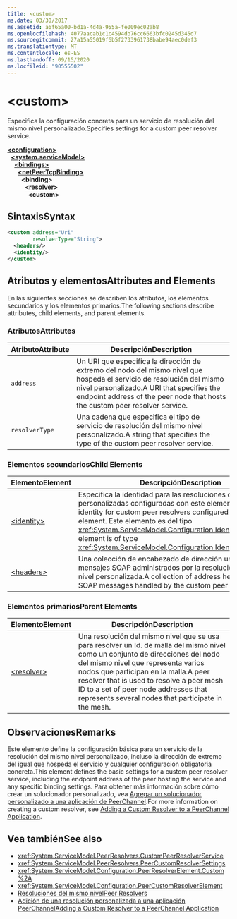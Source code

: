 ```yaml
---
title: <custom>
ms.date: 03/30/2017
ms.assetid: a6f65a00-bd1a-4d4a-955a-fe009ec02ab8
ms.openlocfilehash: 4077aacab1c1c4594db76cc6663bfc0245d345d7
ms.sourcegitcommit: 27a15a55019f6b5f2733961738babe94aec0def3
ms.translationtype: MT
ms.contentlocale: es-ES
ms.lasthandoff: 09/15/2020
ms.locfileid: "90555502"
---
```

# \<custom>
<span data-ttu-id="2a040-101">Especifica la configuración concreta para un servicio de resolución del mismo nivel personalizado.</span><span class="sxs-lookup"><span data-stu-id="2a040-101">Specifies settings for a custom peer resolver service.</span></span>  
  
[**\<configuration>**](../configuration-element.md)\
&nbsp;&nbsp;[**\<system.serviceModel>**](system-servicemodel.md)\
&nbsp;&nbsp;&nbsp;&nbsp;[**\<bindings>**](bindings.md)\
&nbsp;&nbsp;&nbsp;&nbsp;&nbsp;&nbsp;[**\<netPeerTcpBinding>**](netpeertcpbinding.md)\
&nbsp;&nbsp;&nbsp;&nbsp;&nbsp;&nbsp;&nbsp;&nbsp;**\<binding>**\
&nbsp;&nbsp;&nbsp;&nbsp;&nbsp;&nbsp;&nbsp;&nbsp;&nbsp;&nbsp;[**\<resolver>**](resolver.md)\
&nbsp;&nbsp;&nbsp;&nbsp;&nbsp;&nbsp;&nbsp;&nbsp;&nbsp;&nbsp;&nbsp;&nbsp;**\<custom>**  
  
## <a name="syntax"></a><span data-ttu-id="2a040-102">Sintaxis</span><span class="sxs-lookup"><span data-stu-id="2a040-102">Syntax</span></span>  
  
```xml  
<custom address="Uri"
        resolverType="String">
  <headers/>
  <identity/>
</custom>
```  
  
## <a name="attributes-and-elements"></a><span data-ttu-id="2a040-103">Atributos y elementos</span><span class="sxs-lookup"><span data-stu-id="2a040-103">Attributes and Elements</span></span>  
 <span data-ttu-id="2a040-104">En las siguientes secciones se describen los atributos, los elementos secundarios y los elementos primarios.</span><span class="sxs-lookup"><span data-stu-id="2a040-104">The following sections describe attributes, child elements, and parent elements.</span></span>  
  
### <a name="attributes"></a><span data-ttu-id="2a040-105">Atributos</span><span class="sxs-lookup"><span data-stu-id="2a040-105">Attributes</span></span>  
  
|<span data-ttu-id="2a040-106">Atributo</span><span class="sxs-lookup"><span data-stu-id="2a040-106">Attribute</span></span>|<span data-ttu-id="2a040-107">Descripción</span><span class="sxs-lookup"><span data-stu-id="2a040-107">Description</span></span>|  
|---------------|-----------------|  
|`address`|<span data-ttu-id="2a040-108">Un URI que especifica la dirección de extremo del nodo del mismo nivel que hospeda el servicio de resolución del mismo nivel personalizado.</span><span class="sxs-lookup"><span data-stu-id="2a040-108">A URI that specifies the endpoint address of the peer node that hosts the custom peer resolver service.</span></span>|  
|`resolverType`|<span data-ttu-id="2a040-109">Una cadena que especifica el tipo de servicio de resolución del mismo nivel personalizado.</span><span class="sxs-lookup"><span data-stu-id="2a040-109">A string that specifies the type of the custom peer resolver service.</span></span>|  
  
### <a name="child-elements"></a><span data-ttu-id="2a040-110">Elementos secundarios</span><span class="sxs-lookup"><span data-stu-id="2a040-110">Child Elements</span></span>  
  
|<span data-ttu-id="2a040-111">Elemento</span><span class="sxs-lookup"><span data-stu-id="2a040-111">Element</span></span>|<span data-ttu-id="2a040-112">Descripción</span><span class="sxs-lookup"><span data-stu-id="2a040-112">Description</span></span>|  
|-------------|-----------------|  
|[\<identity>](identity.md)|<span data-ttu-id="2a040-113">Especifica la identidad para las resoluciones del mismo nivel personalizadas configuradas con este elemento.</span><span class="sxs-lookup"><span data-stu-id="2a040-113">Specifies the identity for custom peer resolvers configured with this element.</span></span> <span data-ttu-id="2a040-114">Este elemento es del tipo <xref:System.ServiceModel.Configuration.IdentityElement>.</span><span class="sxs-lookup"><span data-stu-id="2a040-114">This element is of type <xref:System.ServiceModel.Configuration.IdentityElement>.</span></span>|  
|[\<headers>](headers-element.md)|<span data-ttu-id="2a040-115">Una colección de encabezado de dirección usada para mensajes SOAP administrados por la resolución del mismo nivel personalizada.</span><span class="sxs-lookup"><span data-stu-id="2a040-115">A collection of address header used for SOAP messages handled by the custom peer resolver.</span></span>|  
  
### <a name="parent-elements"></a><span data-ttu-id="2a040-116">Elementos primarios</span><span class="sxs-lookup"><span data-stu-id="2a040-116">Parent Elements</span></span>  
  
|<span data-ttu-id="2a040-117">Elemento</span><span class="sxs-lookup"><span data-stu-id="2a040-117">Element</span></span>|<span data-ttu-id="2a040-118">Descripción</span><span class="sxs-lookup"><span data-stu-id="2a040-118">Description</span></span>|  
|-------------|-----------------|  
|[\<resolver>](resolver.md)|<span data-ttu-id="2a040-119">Una resolución del mismo nivel que se usa para resolver un Id. de malla del mismo nivel como un conjunto de direcciones del nodo del mismo nivel que representa varios nodos que participan en la malla.</span><span class="sxs-lookup"><span data-stu-id="2a040-119">A peer resolver that is used to resolve a peer mesh ID to a set of peer node addresses that represents several nodes that participate in the mesh.</span></span>|  
  
## <a name="remarks"></a><span data-ttu-id="2a040-120">Observaciones</span><span class="sxs-lookup"><span data-stu-id="2a040-120">Remarks</span></span>  
 <span data-ttu-id="2a040-121">Este elemento define la configuración básica para un servicio de la resolución del mismo nivel personalizado, incluso la dirección de extremo del igual que hospeda el servicio y cualquier configuración obligatoria concreta.</span><span class="sxs-lookup"><span data-stu-id="2a040-121">This element defines the basic settings for a custom peer resolver service, including the endpoint address of the peer hosting the service and any specific binding settings.</span></span> <span data-ttu-id="2a040-122">Para obtener más información sobre cómo crear un solucionador personalizado, vea [Agregar un solucionador personalizado a una aplicación de PeerChannel](/previous-versions/ms730105(v=vs.90)).</span><span class="sxs-lookup"><span data-stu-id="2a040-122">For more information on creating a custom resolver, see [Adding a Custom Resolver to a PeerChannel Application](/previous-versions/ms730105(v=vs.90)).</span></span>  
  
## <a name="see-also"></a><span data-ttu-id="2a040-123">Vea también</span><span class="sxs-lookup"><span data-stu-id="2a040-123">See also</span></span>

- <xref:System.ServiceModel.PeerResolvers.CustomPeerResolverService>
- <xref:System.ServiceModel.PeerResolvers.PeerCustomResolverSettings>
- <xref:System.ServiceModel.Configuration.PeerResolverElement.Custom%2A>
- <xref:System.ServiceModel.Configuration.PeerCustomResolverElement>
- [<span data-ttu-id="2a040-124">Resoluciones del mismo nivel</span><span class="sxs-lookup"><span data-stu-id="2a040-124">Peer Resolvers</span></span>](../../../wcf/feature-details/peer-resolvers.md)
- <span data-ttu-id="2a040-125">[Adición de una resolución personalizada a una aplicación PeerChannel](/previous-versions/ms730105(v=vs.90))</span><span class="sxs-lookup"><span data-stu-id="2a040-125">[Adding a Custom Resolver to a PeerChannel Application](/previous-versions/ms730105(v=vs.90))</span></span>
